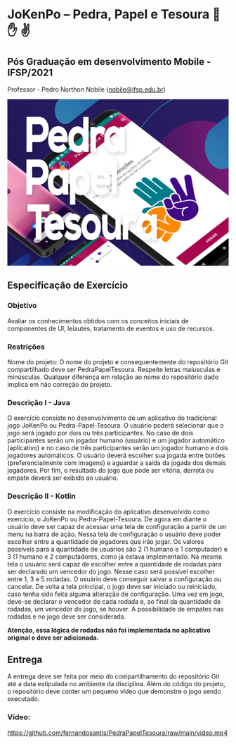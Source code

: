 # JoKenPo – Pedra, Papel e Tesoura :punch: :hand: :v:
## Pós Graduação em desenvolvimento Mobile - IFSP/2021

Professor - Pedro Northon Nobile (nobile@ifsp.edu.br)

![](https://github.com/fernandosantis/PedraPapelTesoura/blob/main/Sequence%2001.00_00_00_00.Still002.jpg)

## Especificação de Exercício

### Objetivo
Avaliar os conhecimentos obtidos com os conceitos iniciais de componentes de UI, leiautes, tratamento de eventos e uso de recursos.

### Restrições
Nome do projeto: O nome do projeto e consequentemente do repositório Git compartilhado deve ser PedraPapelTesoura. Respeite letras maíusculas e minúsculas. Qualquer diferença em relação ao nome do repositório dado implica em não correção do projeto.

### Descrição I - Java
O exercício consiste no desenvolvimento de um aplicativo do tradicional jogo JoKenPo ou Pedra-Papel-Tesoura. O usuário poderá selecionar que o jogo será jogado por dois ou três participantes. No caso de dois participantes serão um jogador humano (usuário) e um jogador automático (aplicativo) e no caso de três participantes serão um jogador humano e dois jogadores automáticos. O usuário deverá escolher sua jogada entre botões  (preferencialmente com imagens) e aguardar a saída da jogada dos demais jogadores. Por fim, o resultado do jogo que pode ser vitória, derrota ou empate deverá ser exibido ao usuário.

### Descrição II - Kotlin

O exercício consiste na modificação do aplicativo desenvolvido como exercício, o JoKenPo ou Pedra-Papel-Tesoura. De agora em diante o usuário deve ser capaz de acessar uma tela de configuração a partir de um menu na barra de ação. Nessa tela de configuração o usuário deve poder escolher entre a quantidade de jogadores que irão jogar. Os valores possíveis para a quantidade de usuários são 2 (1 humano e 1 computador) e 3 (1 humano e 2 computadores, como já estava implementado. Na mesma tela o usuário será capaz de escolher entre a quantidade de rodadas para ser declarado um vencedor do jogo. Nesse caso será possível escolher entre 1, 3 e 5 rodadas. O usuário deve conseguir salvar a configuração ou cancelar. De volta a tela principal, o jogo deve ser iniciado ou reiniciado, caso tenha sido feita alguma alteração de configuração. Uma vez em jogo, deve-se declarar o vencedor de cada rodada e, ao final da quantidade de rodadas, um vencedor do jogo, se houver. A possibilidade de empates nas rodadas e no jogo deve ser considerada. 

**Atenção, essa lógica de rodadas não foi implementada no aplicativo original e deve ser adicionada.**

## Entrega

A entrega deve ser feita por meio do compartilhamento do repositório Git até a data estipulada no ambiente da disciplina. Além do código do projeto, o repositório deve conter um pequeno vídeo que demonstre o jogo sendo executado.

### Vídeo: 
https://github.com/fernandosantis/PedraPapelTesoura/raw/main/video.mp4
